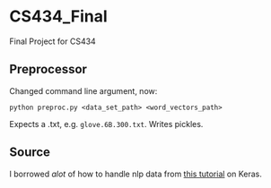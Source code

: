 # CS434_Final
Final Project for CS434
## Preprocessor
Changed command line argument, now:
```
python preproc.py <data_set_path> <word_vectors_path>
```
Expects a .txt, e.g. ```glove.6B.300.txt```.  Writes pickles.

## Source
I borrowed *alot* of how to handle nlp data from [this tutorial](https://blog.keras.io/using-pre-trained-word-embeddings-in-a-keras-model.html) on Keras.